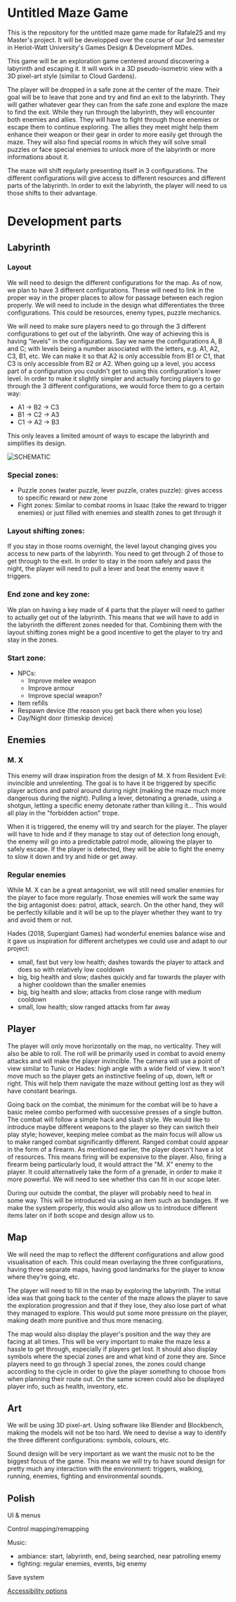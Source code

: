 # Untitled Maze Game

This is the repository for the untitled maze game made for Rafale25 and my Master's project. It will be developped over the course of our 3rd semester in Heriot-Watt University's Games Design & Development MDes.

This game will be an exploration game centered around discovering a labyrinth and escaping it. It will work in a 3D pseudo-isometric view with a 3D pixel-art style (similar to Cloud Gardens).

The player will be dropped in a safe zone at the center of the maze. Their goal will be to leave that zone and try and find an exit to the labyrinth. They will gather whatever gear they can from the safe zone and explore the maze to find the exit. While they run through the labyrinth, they will encounter both enemies and allies. They will have to fight through those enemies or escape them to continue exploring. The allies they meet might help them enhance their weapon or their gear in order to more easily get through the maze. They will also find special rooms in which they will solve small puzzles or face special enemies to unlock more of the labyrinth or more informations about it.

The maze will shift regularly presenting itself in 3 configurations. The different configurations will give access to different resources and different parts of the labyrinth. In order to exit the labyrinth, the player will need to us those shifts to their advantage.

# Development parts

## Labyrinth

### Layout

We will need to design the different configurations for the map. As of now, we plan to have 3 different configurations. These will need to link in the proper way in the proper places to allow for passage between each region properly. We will need to include in the design what differentiates the three configurations. This could be resources, enemy types, puzzle mechanics.

We will need to make sure players need to go through the 3 different configurations to get out of the labyrinth. One way of achieving this is having "levels" in the configurations. Say we name the configurations A, B and C; with levels being a number associated with the letters, e.g. A1, A2, C3, B1, etc. We can make it so that A2 is only accessible from B1 or C1, that C3 is only accessible from B2 or A2. When going up a level, you access part of a configuration you couldn't get to using this configuration's lower level. In order to make it slightly simpler and actually forcing players to go through the 3 different configurations, we would force them to go a certain way:

- A1 -> B2 -> C3
- B1 -> C2 -> A3
- C1 -> A2 -> B3

This only leaves a limited amount of ways to escape the labyrinth and simplifies its design.

![SCHEMATIC](schematic.png)

### Special zones:

- Puzzle zones (water puzzle, lever puzzle, crates puzzle): gives access to specific reward or new zone
- Fight zones: Similar to combat rooms in Isaac (take the reward to trigger enemies) or just filled with enemies and stealth zones to get through it

### Layout shifting zones:

If you stay in those rooms overnight, the level layout changing gives you access to new parts of the labyrinth. You need to get through 2 of those to get through to the exit. In order to stay in the room safely and pass the night, the player will need to pull a lever and beat the enemy wave it triggers.

### End zone and key zone:

We plan on having a key made of 4 parts that the player will need to gather to actually get out of the labyrinth. This means that we will have to add in the labyrinth the different zones needed for that. Combining them with the layout shifting zones might be a good incentive to get the player to try and stay in the zones.

### Start zone:

- NPCs:
    - Improve melee weapon
    - Improve armour
    - Improve special weapon?
- Item refills
- Respawn device (the reason you get back there when you lose)
- Day/Night door (timeskip device)

## Enemies

### M. X

This enemy will draw inspiration from the design of M. X from Resident Evil: invincible and unrelenting. The goal is to have it be triggered by specific player actions and patrol around during night (making the maze much more dangerous during the night). Pulling a lever, detonating a grenade, using a shotgun, letting a specific enemy detonate rather than killing it... This would all play in the "forbidden action" trope.

When it is triggered, the enemy will try and search for the player. The player will have to hide and if they manage to stay out of detection long enough, the enemy will go into a predictable patrol mode, allowing the player to safely escape. If the player is detected, they will be able to fight the enemy to slow it down and try and hide or get away.

### Regular enemies

While M. X can be a great antagonist, we will still need smaller enemies for the player to face more regularly. Those enemies will work the same way the big antagonist does: patrol, attack, search. On the other hand, they will be perfectly killable and it will be up to the player whether they want to try and avoid them or not.

Hades (2018, Supergiant Games) had wonderful enemies balance wise and it gave us inspiration for different archetypes we could use and adapt to our project:

- small, fast but very low health; dashes towards the player to attack and does so with relatively low cooldown
- big, big health and slow; dashes quickly and far towards the player with a higher cooldown than the smaller enemies
- big, big health and slow; attacks from close range with medium cooldown
- small, low health; slow ranged attacks from far away

## Player

The player will only move horizontally on the map, no verticality. They will also be able to roll. The roll will be primarily used in combat to avoid enemy attacks and will make the player invincible. The camera will use a point of view similar to Tunic or Hades: high angle with a wide field of view. It won't move much so the player gets an instinctive feeling of up, down, left or right. This will help them navigate the maze without getting lost as they will have constant bearings.

Going back on the combat, the minimum for the combat will be to have a basic melee combo performed with successive presses of a single button. The combat will follow a simple hack and slash style. We would like to introduce maybe different weapons to the player so they can switch their play style; however, keeping melee combat as the main focus will allow us to make ranged combat significantly different. Ranged combat could appear in the form of a firearm. As mentioned earlier, the player doesn't have a lot of resources. This means firing will be expensive to the player. Also, firing a firearm being particularly loud, it would attract the "M. X" enemy to the player. It could alternatively take the form of a grenade, in order to make it more powerful. We will need to see whether this can fit in our scope later.

During our outside the combat, the player will probably need to heal in some way. This will be introduced via using an item such as bandages. If we make the system properly, this would also allow us to introduce different items later on if both scope and design allow us to.

## Map

We will need the map to reflect the different configurations and allow good visualisation of each. This could mean overlaying the three configurations, having three separate maps, having good landmarks for the player to know where they're going, etc.

The player will need to fill in the map by exploring the labyrinth. The initial idea was that going back to the center of the maze allows the player to save the exploration progression and that if they lose, they also lose part of what they managed to explore. This would put some more pressure on the player, making death more punitive and thus more menacing.

The map would also display the player's position and the way they are facing at all times. This will be very important to make the maze less a hassle to get through, especially if players get lost. It should also display symbols where the special zones are and what kind of zone they are. Since players need to go through 3 special zones, the zones could change according to the cycle in order to give the player something to choose from when planning their route out. On the same screen could also be displayed player info, such as health, inventory, etc.

## Art

We will be using 3D pixel-art. Using software like Blender and Blockbench, making the models will not be too hard. We need to devise a way to identify the three different configurations: symbols, colours, etc.

Sound design will be very important as we want the music not to be the biggest focus of the game. This means we will try to have sound design for pretty much any interaction with the environment: triggers, walking, running, enemies, fighting and environmental sounds.

## Polish

UI & menus

Control mapping/remapping

Music:
- ambiance: start, labyrinth, end, being searched, near patrolling enemy
- fighting: regular enemies, events, big enemy

Save system

[Accessibility options](https://gameaccessibilityguidelines.com/)